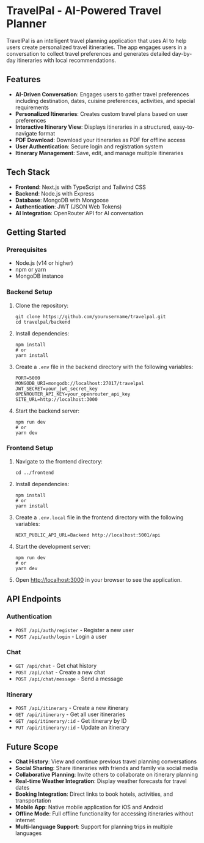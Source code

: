 # TravelPal - AI-Powered Travel Planner

TravelPal is an intelligent travel planning application that uses AI to help users create personalized travel itineraries. The app engages users in a conversation to collect travel preferences and generates detailed day-by-day itineraries with local recommendations.

## Features

- **AI-Driven Conversation**: Engages users to gather travel preferences including destination, dates, cuisine preferences, activities, and special requirements
- **Personalized Itineraries**: Creates custom travel plans based on user preferences
- **Interactive Itinerary View**: Displays itineraries in a structured, easy-to-navigate format
- **PDF Download**: Download your itineraries as PDF for offline access
- **User Authentication**: Secure login and registration system
- **Itinerary Management**: Save, edit, and manage multiple itineraries

## Tech Stack

- **Frontend**: Next.js with TypeScript and Tailwind CSS
- **Backend**: Node.js with Express
- **Database**: MongoDB with Mongoose
- **Authentication**: JWT (JSON Web Tokens)
- **AI Integration**: OpenRouter API for AI conversation

## Getting Started

### Prerequisites

- Node.js (v14 or higher)
- npm or yarn
- MongoDB instance

### Backend Setup

1. Clone the repository:
   ```
   git clone https://github.com/yourusername/travelpal.git
   cd travelpal/backend
   ```

2. Install dependencies:
   ```
   npm install
   # or
   yarn install
   ```

3. Create a `.env` file in the backend directory with the following variables:
   ```
   PORT=5000
   MONGODB_URI=mongodb://localhost:27017/travelpal
   JWT_SECRET=your_jwt_secret_key
   OPENROUTER_API_KEY=your_openrouter_api_key
   SITE_URL=http://localhost:3000
   ```

4. Start the backend server:
   ```
   npm run dev
   # or
   yarn dev
   ```

### Frontend Setup

1. Navigate to the frontend directory:
   ```
   cd ../frontend
   ```

2. Install dependencies:
   ```
   npm install
   # or
   yarn install
   ```

3. Create a `.env.local` file in the frontend directory with the following variables:
   ```
   NEXT_PUBLIC_API_URL=Backend http://localhost:5001/api
   ```

4. Start the development server:
   ```
   npm run dev
   # or
   yarn dev
   ```

5. Open [http://localhost:3000](http://localhost:3000) in your browser to see the application.

## API Endpoints

### Authentication
- `POST /api/auth/register` - Register a new user
- `POST /api/auth/login` - Login a user

### Chat
- `GET /api/chat` - Get chat history
- `POST /api/chat` - Create a new chat
- `POST /api/chat/message` - Send a message

### Itinerary
- `POST /api/itinerary` - Create a new itinerary
- `GET /api/itinerary` - Get all user itineraries
- `GET /api/itinerary/:id` - Get itinerary by ID
- `PUT /api/itinerary/:id` - Update an itinerary

## Future Scope

- **Chat History**: View and continue previous travel planning conversations
- **Social Sharing**: Share itineraries with friends and family via social media
- **Collaborative Planning**: Invite others to collaborate on itinerary planning
- **Real-time Weather Integration**: Display weather forecasts for travel dates
- **Booking Integration**: Direct links to book hotels, activities, and transportation
- **Mobile App**: Native mobile application for iOS and Android
- **Offline Mode**: Full offline functionality for accessing itineraries without internet
- **Multi-language Support**: Support for planning trips in multiple languages
